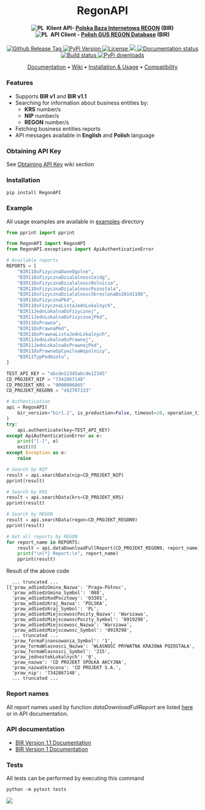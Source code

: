<h1 align="center">
  <a>
    RegonAPI
  </a>
  <br>
</h1>

<h4 align="center">
  <img src="https://rolzwy7.github.io/cdn/flags/pl.png" alt="PL">
    &nbsp;Klient API- <a href="https://api.stat.gov.pl/Home/RegonApi">Polska Baza Internetowa REGON</a> (BIR)
  <br>
  <img src="https://rolzwy7.github.io/cdn/flags/en.png" alt="PL">
    &nbsp;API Client - <a href="https://api.stat.gov.pl/Home/RegonApi">Polish GUS REGON Database</a> (BIR)
</h4>

<p align="center">
  <a href="https://github.com/rolzwy7/RegonAPI/releases">
    <img src="https://img.shields.io/github/tag/rolzwy7/RegonAPI.svg" alt="Github Release Tag">
  </a>
  <a href="https://pypi.org/project/RegonAPI/">
    <img src="https://img.shields.io/pypi/v/RegonAPI.svg" alt="PyPi Version">
  </a>
  <a href="LICENSE">
    <img src="https://img.shields.io/github/license/rolzwy7/RegonAPI.svg" alt="License">
  </a>
  <a href="https://github.com/rolzwy7/RegonAPI/issues?utf8=%E2%9C%93&q=is%3Aissue+is%3Aclosed" alt="Closed issues">
    <img src="https://img.shields.io/github/issues-closed-raw/rolzwy7/RegonAPI.svg">
  </a>
  <a href='https://regonapi.readthedocs.io/en/latest/?badge=latest'>
    <img src='https://readthedocs.org/projects/regonapi/badge/?version=latest' alt='Documentation status' />
  </a>
  <a href='#travis'>
    <img src='https://img.shields.io/travis/com/rolzwy7/RegonAPI.svg' alt='Build status' />
  </a>
  <a href='#pypi_downloads'>
    <img src='https://img.shields.io/pypi/dm/RegonAPI' alt='PyPi downloads' />
  </a>
</p>

<p align="center">
  <a href="https://regonapi.readthedocs.io/en/latest/">Documentation</a> •
  <a href="https://github.com/rolzwy7/RegonAPI/wiki">Wiki</a> •
  <a href="https://github.com/rolzwy7/RegonAPI/wiki/Installation-&-Usage">Installation & Usage</a> •
  <a href="https://github.com/rolzwy7/RegonAPI/wiki/Compatibility">Compatibility</a>
</p>


### Features
- Supports **BIR v1** and **BIR v1.1**
- Searching for information about business entities by:
  - **KRS** number/s
  - **NIP** number/s
  - **REGON** number/s
- Fetching business entities reports
- API messages available in **English** and **Polish** language

### Obtaining API Key
See [Obtaining API Key](https://github.com/rolzwy7/RegonAPI/wiki/Obtaining-API-Key) wiki section

### Installation

```
pip install RegonAPI
```

### Example
All usage examples are available in [examples](https://github.com/rolzwy7/RegonAPI/tree/master/examples) directory
```python
from pprint import pprint

from RegonAPI import RegonAPI
from RegonAPI.exceptions import ApiAuthenticationError

# Available reports
REPORTS = [
    "BIR11OsFizycznaDaneOgolne",
    "BIR11OsFizycznaDzialalnoscCeidg",
    "BIR11OsFizycznaDzialalnoscRolnicza",
    "BIR11OsFizycznaDzialalnoscPozostala",
    "BIR11OsFizycznaDzialalnoscSkreslonaDo20141108",
    "BIR11OsFizycznaPkd",
    "BIR11OsFizycznaListaJednLokalnych",
    "BIR11JednLokalnaOsFizycznej",
    "BIR11JednLokalnaOsFizycznejPkd",
    "BIR11OsPrawna",
    "BIR11OsPrawnaPkd",
    "BIR11OsPrawnaListaJednLokalnych",
    "BIR11JednLokalnaOsPrawnej",
    "BIR11JednLokalnaOsPrawnejPkd",
    "BIR11OsPrawnaSpCywilnaWspolnicy",
    "BIR11TypPodmiotu",
]

TEST_API_KEY = "abcde12345abcde12345"
CD_PROJEKT_NIP = "7342867148"
CD_PROJEKT_KRS = "0000006865"
CD_PROJEKT_REGON9 = "492707333"

# Authentication
api = RegonAPI(
    bir_version="bir1.1", is_production=False, timeout=10, operation_timeout=10
)
try:
    api.authenticate(key=TEST_API_KEY)
except ApiAuthenticationError as e:
    print("[-]", e)
    exit(0)
except Exception as e:
    raise

# Search by NIP
result = api.searchData(nip=CD_PROJEKT_NIP)
pprint(result)

# Search by KRS
result = api.searchData(krs=CD_PROJEKT_KRS)
pprint(result)

# Search by REGON
result = api.searchData(regon=CD_PROJEKT_REGON9)
pprint(result)

# Get all reports by REGON
for report_name in REPORTS:
    result = api.dataDownloadFullReport(CD_PROJEKT_REGON9, report_name)
    print("\n[*] Report:\n", report_name)
    pprint(result)
```

Result of the above code

```
  ... truncated ...
[{'praw_adSiedzGmina_Nazwa': 'Praga-Północ',
  'praw_adSiedzGmina_Symbol': '088',
  'praw_adSiedzKodPocztowy': '03301',
  'praw_adSiedzKraj_Nazwa': 'POLSKA',
  'praw_adSiedzKraj_Symbol': 'PL',
  'praw_adSiedzMiejscowoscPoczty_Nazwa': 'Warszawa',
  'praw_adSiedzMiejscowoscPoczty_Symbol': '0919298',
  'praw_adSiedzMiejscowosc_Nazwa': 'Warszawa',
  'praw_adSiedzMiejscowosc_Symbol': '0919298',
  ... truncated ...
  'praw_formaFinansowania_Symbol': '1',
  'praw_formaWlasnosci_Nazwa': 'WŁASNOŚĆ PRYWATNA KRAJOWA POZOSTAŁA',
  'praw_formaWlasnosci_Symbol': '215',
  'praw_jednostekLokalnych': '0',
  'praw_nazwa': 'CD PROJEKT SPÓŁKA AKCYJNA',
  'praw_nazwaSkrocona': 'CD PROJEKT S.A.',
  'praw_nip': '7342867148',
  ... truncated ...
```

### Report names
All report names used by function <i>dataDownloadFullReport</i> are listed <a href="https://github.com/rolzwy7/RegonAPI/wiki/Report-names">here</a> or in API documentation.

### API documentation
- [BIR Version 1.1 Documentation](https://api.stat.gov.pl/Home/RegonApi)
- [BIR Version 1 Documentation](https://api.stat.gov.pl/Home/RegonApi)

### Tests
All tests can be performed by executing this command
```
python -m pytest tests
```

<img src="http://bit.ly/2xlhl2x">
